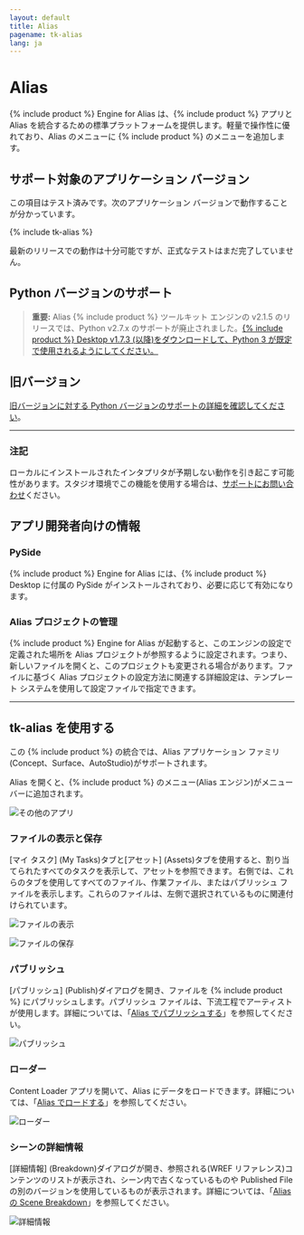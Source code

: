 ```yaml
---
layout: default
title: Alias
pagename: tk-alias
lang: ja
---
```


# Alias

{% include product %} Engine for Alias は、{% include product %} アプリと Alias を統合するための標準プラットフォームを提供します。軽量で操作性に優れており、Alias のメニューに {% include product %} のメニューを追加します。

## サポート対象のアプリケーション バージョン

この項目はテスト済みです。次のアプリケーション バージョンで動作することが分かっています。 

{% include tk-alias %}

最新のリリースでの動作は十分可能ですが、正式なテストはまだ完了していません。

## Python バージョンのサポート

> **重要:** Alias {% include product %} ツールキット エンジンの v2.1.5 のリリースでは、Python v2.7.x のサポートが廃止されました。[{% include product %} Desktop v1.7.3 (以降)をダウンロードして、Python 3 が既定で使用されるようにしてください。](https://community.shotgridsoftware.com/t/a-new-version-of-shotgrid-desktop-has-been-released/13877/14)

## 旧バージョン

[旧バージョンに対する Python バージョンのサポートの詳細を確認してください](https://github.com/shotgunsoftware/tk-alias/wiki/Python-Version-Support#older-versions)。

***
### 注記

ローカルにインストールされたインタプリタが予期しない動作を引き起こす可能性があります。スタジオ環境でこの機能を使用する場合は、[サポートにお問い合わせ](https://knowledge.autodesk.com/ja/contact-support)ください。

## アプリ開発者向けの情報
    
### PySide

{% include product %} Engine for Alias には、{% include product %} Desktop に付属の PySide がインストールされており、必要に応じて有効になります。 

### Alias プロジェクトの管理

{% include product %} Engine for Alias が起動すると、このエンジンの設定で定義された場所を Alias プロジェクトが参照するように設定されます。つまり、新しいファイルを開くと、このプロジェクトも変更される場合があります。ファイルに基づく Alias プロジェクトの設定方法に関連する詳細設定は、テンプレート システムを使用して設定ファイルで指定できます。

***

## tk-alias を使用する

この {% include product %} の統合では、Alias アプリケーション ファミリ(Concept、Surface、AutoStudio)がサポートされます。

Alias を開くと、{% include product %} のメニュー(Alias エンジン)がメニュー バーに追加されます。

![その他のアプリ](../images/engines/alias-other-apps.png)


### ファイルの表示と保存

[マイ タスク] (My Tasks)タブと[アセット] (Assets)タブを使用すると、割り当てられたすべてのタスクを表示して、アセットを参照できます。 右側では、これらのタブを使用してすべてのファイル、作業ファイル、またはパブリッシュ ファイルを表示します。これらのファイルは、左側で選択されているものに関連付けられています。

![ファイルの表示](../images/engines/alias-file-open.png)

![ファイルの保存](../images/engines/alias-file-save.png)


### パブリッシュ

[パブリッシュ] (Publish)ダイアログを開き、ファイルを {% include product %} にパブリッシュします。パブリッシュ ファイルは、下流工程でアーティストが使用します。詳細については、「[Alias でパブリッシュする](https://github.com/shotgunsoftware/tk-alias/wiki/Publishing)」を参照してください。 

![パブリッシュ](../images/engines/alias-publish.png)


### ローダー

Content Loader アプリを開いて、Alias にデータをロードできます。詳細については、「[Alias でロードする](https://github.com/shotgunsoftware/tk-alias/wiki/Loading)」を参照してください。

![ローダー](../images/engines/alias-loader.png)

### シーンの詳細情報

[詳細情報] (Breakdown)ダイアログが開き、参照される(WREF リファレンス)コンテンツのリストが表示され、シーン内で古くなっているものや Published File の別のバージョンを使用しているものが表示されます。詳細については、「[Alias の Scene Breakdown](https://github.com/shotgunsoftware/tk-alias/wiki/Scene-Breakdown)」を参照してください。

![詳細情報](../images/engines/alias-breakdown.png)

